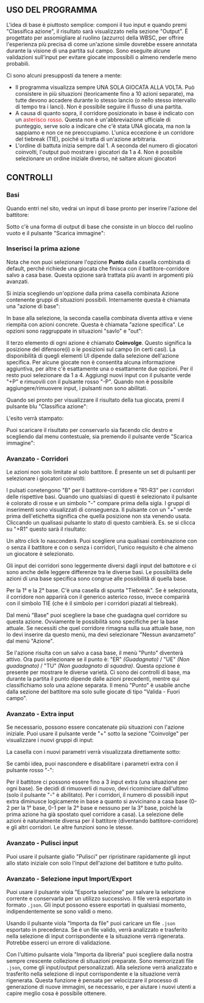 ## USO DEL PROGRAMMA

L'idea di base è piuttosto semplice: componi il tuo input e quando premi "Classifica azione", il risultato sarà visualizzato nella sezione "Output". È progettato per assomigliare al ruolino (azzurro) della WBSC, per offrire l'esperienza più precisa di come un'azione simile dovrebbe essere annotata durante la visione di una partita sul campo. Sono eseguite alcune validazioni sull'input per evitare giocate impossibili o almeno renderle meno probabili.

Ci sono alcuni presupposti da tenere a mente:

- Il programma visualizza sempre UNA SOLA GIOCATA ALLA VOLTA. Può consistere in più situazioni (teoricamente fino a 10 azioni separate), ma tutte devono accadere durante lo stesso lancio (o nello stesso intervallo di tempo tra i lanci). Non è possibile seguire il flusso di una partita.
- A causa di quanto sopra, il corridore posizionato in base è indicato con un <span style="color: red">asterisco rosso</span>. Questa non è un'abbreviazione ufficiale di punteggio, serve solo a indicare che c'è stata UNA giocata, ma non la sappiamo e non ce ne preoccupiamo. L'unica eccezione è un corridore del tiebreak (TIE), poiché si tratta di un'azione arbitraria.
- L'ordine di battuta inizia sempre dal 1. A seconda del numero di giocatori coinvolti, l'output può mostrare i giocatori da 1 a 4. Non è possibile selezionare un ordine iniziale diverso, né saltare alcuni giocatori

## CONTROLLI

### Basi

Quando entri nel sito, vedrai un input di base pronto per inserire l'azione del battitore:

<div>
<article-image src="/01-basic-input.png" alt="" sizes="100% sm:640px" />
</div>

Sotto c'è una forma di output di base che consiste in un blocco del ruolino vuoto e il pulsante "Scarica immagine":

<div>
<article-image src="/02-basic-output.png" alt=""  :width="200" />
</div>

### Inserisci la prima azione

Nota che non puoi selezionare l'opzione **Punto** dalla casella combinata di default, perché richiede una giocata che finisca con il battitore-corridore salvo a casa base. Questa opzione sarà trattata più avanti in argomenti più avanzati.

Si inizia scegliendo un'opzione dalla prima casella combinata Azione contenente gruppi di situazioni possibili. Internamente questa è chiamata una "azione di base":

<div>
<article-image src="/03-base-action.png" alt="" :width="200" />
</div>

In base alla selezione, la seconda casella combinata diventa attiva e viene riempita con azioni concrete. Questa è chiamata "azione specifica". Le opzioni sono raggruppate in situazioni "savlo" e "out":

<div>
<article-image src="/04-specific-action.png" alt="" class="w400" :width="400" />
</div>

Il terzo elemento di ogni azione è chiamato **Coinvolge**. Questo significa la posizione del difensore(i) o le posizioni sul campo (in certi casi). La disponibilità di quegli elementi UI dipende dalla selezione dell'azione specifica. Per alcune giocate non è consentita alcuna informazione aggiuntiva, per altre c'è esattamente una o esattamente due opzioni. Per il resto puoi selezionare da 1 a 4. Aggiungi nuovi input con il pulsante verde "+P" e rimuovili con il pulsante rosso "-P". Quando non è possibile aggiungere/rimuovere input, i pulsanti non sono abilitati.

<div>
<article-image src="/05-involved.png" alt="" :height="40" />
</div>

Quando sei pronto per visualizzare il risultato della tua giocata, premi il pulsante blu "Classifica azione":

<div>
<article-image src="/06-generate.png" alt="" :height="40" />
</div>

L'esito verrà stampato:

<div>
<article-image src="/07-result.png" alt="" />
</div>

Puoi scaricare il risultato per conservarlo sia facendo clic destro e scegliendo dal menu contestuale, sia premendo il pulsante verde "Scarica immagine":

<div>
<article-image src="/08-download.png" alt="" :height="40" />
</div>

### Avanzato - Corridori

Le azioni non solo limitate al solo battitore. È presente un set di pulsanti per selezionare i giocatori coinvolti:

<div>
<article-image src="/09-pick-players.png" alt="" :height="40" />
</div>

I pulsati conetengono "B" per il battitore-corridore e "R1-R3" per i corridori delle rispettive basi. Quando uno qualsiasi di questi è selezionato il pulsante è colorato di rosse e un simbolo "-" compare prima della sigla. I gruppi di inserimenti sono visualizzati di conseguenza. Il pulsante con un "+" verde prima dell'etichetta significa che quella posizione non sta venendo usata. Cliccando un qualisasi pulsante lo stato di questo cambierà. Es. se si clicca su "+R1" questo sarà il risultato:

<div>
<article-image src="/10-runner-input.png" alt="" sizes="100% sm:640px" />
</div>

Un altro click lo nasconderà. Puoi scegliere una qualisasi combinazione con o senza il battitore e con o senza i corridori, l'unico requisito è che almeno un giocatore è selezionato.

Gli input dei corridori sono leggermente diversi dagli input del battotore e ci sono anche delle leggere differenze tra le diverse basi. Le possibilità delle azioni di una base specifica sono congrue alle possibilità di quella base.

Per la 1° e la 2° base. C'è una casella di spunta "Tiebreak". Se è selezionata, il corridore non apparirà con il generico asterico rosso, invece comparirà con il simbolo TIE (che è il simbolo per i corridori piazati al tiebreak).

Dal menù "Base" puoi scegliere la base che guadagna quel corridore su questa azione. Ovviamente le possibilità sono specifiche per la base attuale. Se necessiti che quel corridore rimagna sulla sua attuale base, non lo devi inserire da questo menù, ma devi selezionare "Nessun avanzameto" dal menù "Azione".

Se l'azione risulta con un salvo a casa base, il menù "Punto" diventerà attivo. Ora puoi selezionare se il punto è: "ER" _(Guadagnato)_  / "UE" _(Non guadagnato)_ / "TU" _(Non guadagnato di squadra)_. Questa opzione è presente per mostrare le diverse varietà. Ci sono dei controlli di base, ma durante la partita il punto dipende dalle azioni precedenti, mentre qui classifichiamo solo una azione separata. Il menù "Punto" è usabile anche dalla sezione del battitore ma solo sulle giocate di tipo "Valida - Fuori campo".

<div>
<article-image src="/11-type-of-run.png" alt="" :height="150" />
</div>

### Avanzato - Extra input

Se necessario, possono essere concatenate più situazioni con l'azione iniziale. Puoi usare il pulsante verde "+" sotto la sezione "Coinvolge" per visualizzare i nuovi gruppi di input:

<div>
<article-image src="/12-plus-action.png" alt="" :height="40" />
</div>

La casella con i nuovi parametri verrà visualizzata direttamente sotto:

<div>
<article-image src="/13-extra-input.png" alt="" :width="600" />
</div>

Se cambi idea, puoi nascondere e disabilitare i parametri extra con il pulsante rosso "-":

<div>
<article-image src="/14-minus-action.png" alt="" :height="40" />
</div>

Per il battitore ci possono essere fino a 3 input extra (una situazione per ogni base). Se decidi di rimuoverli di nuovo, devi ricominciare dall'ultimo (solo il pulsante "-" è abilitato). Per i corridori, il numero di possibili input extra diminusce logicamente in base a quanto si avvicinano a casa base (0-2 per la 1° base, 0-1 per la 2° base e nessuno per la 3° base, poiché la prima azione ha già spostato quel corridore a casa). La selezione delle azioni è naturalmente diversa per il battitore (diventando battitore-corridore) e gli altri corridori. Le altre funzioni sono le stesse.

### Avanzato - Pulisci input

Puoi usare il pulsante giallo "Pulisci" per ripristinare rapidamente gli input allo stato iniziale con solo l'input dell'azione del battitore e tutto pulito.

<div>
<article-image src="/15-clear.png" alt="" :height="40" />
</div>

### Avanzato - Selezione input Import/Export

Puoi usare il pulsante viola "Esporta selezione" per salvare la selezione corrente e conservarla per un utilizzo successivo. Il file verrà esportato in formato `.json`. Gli input possono essere esportati in qualsiasi momento, indipendentemente se sono validi o meno.

<div>
<article-image src="/16-export.png" alt="" :height="40" />
</div>

Usando il pulsante viola "Importa da file" puoi caricare un file `.json` esportato in precedenza. Se è un file valido, verrà analizzato e trasferito nella selezione di input corrispondente e la situazione verrà rigenerata. Potrebbe esserci un errore di validazione.

<div>
<article-image src="/17-import.png" alt="" :height="40" />
</div>

Con l'ultimo pulsante viola "Importa da libreria" puoi scegliere dalla nostra sempre crescente collezione di situazioni preparate. Sono memorizzati file `.json`, come gli input/output personalizzati. Alla selezione verrà analizzato e trasferito nella selezione di input corrispondente e la situazione verrà rigenerata. Questa funzione è pensata per velocizzare il processo di generazione di nuove immagini, se necessario, e per aiutare i nuovi utenti a capire meglio cosa è possibile ottenere.

<div>
<article-image src="/18-import-lib.png" alt="" :height="40" />
</div>
